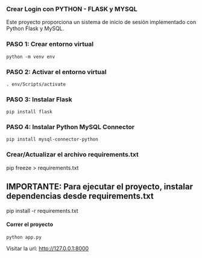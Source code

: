 ### Crear Login con PYTHON - FLASK y MYSQL

Este proyecto proporciona un sistema de inicio de sesión implementado con Python Flask y MySQL.

### PASO 1: Crear entorno virtual
	python -m venv env


### PASO 2: Activar el entorno virtual
	. env/Scripts/activate

### PASO 3: Instalar Flask
	pip install flask

### PASO 4: Instalar Python MySQL Connector
	pip install mysql-connector-python

### Crear/Actualizar el archivo requirements.txt
pip freeze > requirements.txt

## IMPORTANTE: Para ejecutar el proyecto, instalar dependencias desde requirements.txt

pip install -r requirements.txt

#### Correr el proyecto
	python app.py

Visitar la url: http://127.0.0.1:8000

